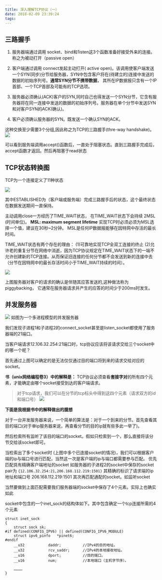 ```yaml
---
title: 深入理解TCP协议（一）
date: 2018-02-09 23:39:24
tags:
---
```


<!-- more -->

## 三路握手

1. 服务器端通过调用 socket、bind和1isten这3个函数准备好接受外来的连接。称之为被动打开（passive open）

2. 客户端通过调用 connect发起主动打开( active open)。该调用使客户端发送一个SYN(同步)分节给服务器，SYN中包含客户将在(待建立的)连接中发送的数据的初始序列号。**通常SYN分节不携带数据**， 其所在IP数据报只含有一个IP首部、一个TCP首部及可能有的TCP选项。
3. 服务器必须确认(ACK)客户的SYN,同时自己也得发送一个SYN分节，它含有服务器将在同一连接中发送的数据的初始序列号。服务器在单个分节中发送SYN和对客户SYN的ACK(确认)。
4. 客户必须确认服务器的SYN。既发送一个确认SYN的ACK。

这种交换至少需要3个分组,因此称之为TCP的三路握手(thre-way handshake)。
![](http://omjq5ny0e.bkt.clouddn.com/15175486060759.jpg)

可以看到服务端调用accept()函数后，一直处于阻塞状态。直到三路握手完成后，accept函数才返回。然后再阻塞于read状态

## TCP状态转换图
TCP为一个连接定义了11种状态
 
![](http://omjq5ny0e.bkt.clouddn.com/15179303680473.jpg)

其中ESTABLISHED为（客户端或服务端）完成三路握手后的状态，这个最终状态在数据发送期间一直保持。


主动调用close一方经历了TIME_WAIT状态，  在TIME_WAIT状态下会持续 2MSL (时间单位)。
**MSL: maximum segment lifetime**
实现TCP时必须必须为MSL选择一个值，建议在30秒~2分钟。
MSL是任何IP数据报能够在因特网中存活的最长时间。

TIME_WAIT状态有两个存在的理由：
(1)可靠地实现TCP全双工连接的终止
(2)允许老的重复分节在网络中消逝，因为TCP协议规定在TIME_WAIT状态下的一端不允许创建新的TCP连接。从而保证旧连接的任何分节都不会发送到新的连接中去（分节在因特网中的最长存活时间小于TIME_WAIT持续的时间）。



![](http://omjq5ny0e.bkt.clouddn.com/15179304017422.jpg)


上图服务器对客户的请求的确认是伴随其应答发送的,这种做法称为 piggybacking，
它通常在服务器请求并产生的应答的时间少于200ms时发生。

## 并发服务器
![](http://omjq5ny0e.bkt.clouddn.com/15181013775313.jpg)
如图为一个多进程模型的并发服务器

我们发现子进程1和子进程2的connect_socket甚至是listen_socket都使用了服务器端的21端口。

当客户端请求12.106.32.254:21端口时，tcp协议应该将该请求交给三个socket中的哪一个呢？

首先通过上图可以确定的是无法仅仅通过目的端口将到来的请求交给对应的socket。

**书（unix网络编程卷3）中的解释是：**  TCP协议必须查看**套接字对**的所有四个元素，才能确定由哪个socket接受到达的客户端请求。

> 对于tcp请求，我们可以在分节的tcp标头中得到这四个元素（请求双方的id和端口号）
![](http://omjq5ny0e.bkt.clouddn.com/15181892735181.jpg)


**下面是我根据书中的解释做出的臆想**

对于一台并发服务器来说，一个简单的算法是：对于一个到来的分节。首先查看其目的端口(对于单ip服务器来说，再查看分节的目的ip就有些多此一举了)。

然后检索所有监听了该目的端口的socket。假如只检索到一个，那么直接将该分节交给该socket即可。

当检索出了多个socket时 (上图中多个已连接socket的情况)，我们可以根据客户端的ip与端口号进行匹配，当然这一次是客户端的ip与端口都需要参与匹配。
优先匹配具有精确客户端地址的socket 如服务器的子进程2的socket中保存的socket pair为 `{12.106.32.254:21,206.168.112.219:1501}`
其精确的标识了请求端的ip地址和端口号 206.168.112.219:1501
其次再匹配通配的socket。如监听socket

当然要做到上面匹配需要我们服务器端的socket中保存了4个元素。实际上也确实如此

socket中包含的一个inet_sock的结构体如下。其中包含确定一个tcp连接所需的4个元素

```
struct inet_sock   
{   
    struct sock sk;   
#if defined(CONFIG_IPV6) || defined(CONFIG_IPV6_MODULE)   
    struct ipv6_pinfo   *pinet6;   
#endif   
    __u32           daddr;          //IPv4的目的地址。   
    __u32           rcv_saddr;      //IPv4的本地接收地址。   
    __u16           dport;          //目的端口。   
    __u16           num;            //本地端口（主机字节序）。  
    
    …………      
}
```

